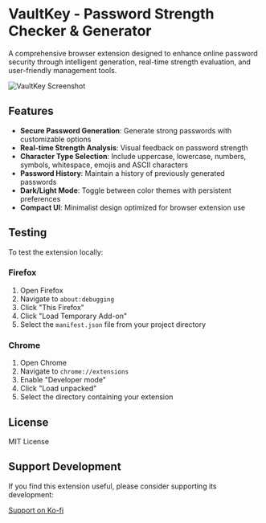 # VaultKey - Password Strength Checker & Generator

A comprehensive browser extension designed to enhance online password security through intelligent generation, real-time strength evaluation, and user-friendly management tools.

![VaultKey Screenshot](src/icons/icon128.svg)

## Features

- **Secure Password Generation**: Generate strong passwords with customizable options
- **Real-time Strength Analysis**: Visual feedback on password strength
- **Character Type Selection**: Include uppercase, lowercase, numbers, symbols, whitespace, emojis and ASCII characters
- **Password History**: Maintain a history of previously generated passwords
- **Dark/Light Mode**: Toggle between color themes with persistent preferences
- **Compact UI**: Minimalist design optimized for browser extension use

## Testing

To test the extension locally:

### Firefox

1. Open Firefox
2. Navigate to `about:debugging`
3. Click "This Firefox"
4. Click "Load Temporary Add-on"
5. Select the `manifest.json` file from your project directory

### Chrome

1. Open Chrome
2. Navigate to `chrome://extensions`
3. Enable "Developer mode"
4. Click "Load unpacked"
5. Select the directory containing your extension

## License

MIT License

## Support Development

If you find this extension useful, please consider supporting its development:

[Support on Ko-fi](https://ko-fi.com/vaultkey)
